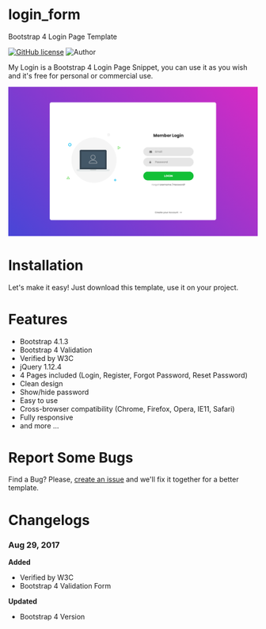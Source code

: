 # login_form
Bootstrap 4 Login Page Template

[![GitHub license](https://img.shields.io/github/license/nauvalazhar/my-login.svg)](https://github.com/Sakshamoo17/login_form/blob/master/LICENSE)
![Author](https://img.shields.io/badge/author-%40saksham0017-blue.svg)

My Login is a Bootstrap 4 Login Page Snippet, you can use it as you wish and it's free for personal or commercial use.

![Preview](https://github.com/Sakshamoo17/login_form/blob/master/login.png)

# Installation
Let's make it easy! Just download this template, use it on your project.

# Features
- Bootstrap 4.1.3
- Bootstrap 4 Validation
- Verified by W3C
- jQuery 1.12.4
- 4 Pages included (Login, Register, Forgot Password, Reset Password)
- Clean design
- Show/hide password
- Easy to use
- Cross-browser compatibility (Chrome, Firefox, Opera, IE11, Safari)
- Fully responsive
- and more ...
# Report Some Bugs
Find a Bug? Please, [create an issue](https://github.com/Sakshamoo17/login_form/issues) and we'll fix it together for a better template.

# Changelogs
### Aug 29, 2017
  **Added**
  * Verified by W3C
  * Bootstrap 4 Validation Form

  **Updated**
  * Bootstrap 4 Version


